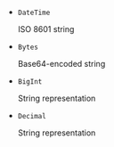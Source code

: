 - `DateTime`

    ISO 8601 string

- `Bytes`

    Base64-encoded string

- `BigInt`

    String representation

- `Decimal`

    String representation
    